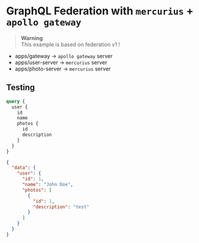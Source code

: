 # GraphQL Federation with `mercurius` + `apollo gateway`

> **Warning**  
> This example is based on federation v1 !

- apps/gateway → `apollo gateway` server
- apps/user-server → `mercurius` server
- apps/photo-server → `mercurius` server

## Testing

```graphql
query {
  user {
    id
    name
    photos {
      id
      description
    }
  }
}
```

```json
{
  "data": {
    "user": {
      "id": 1,
      "name": "John Doe",
      "photos": [
        {
          "id": 1,
          "description": "test"
        }
      ]
    }
  }
}
```
